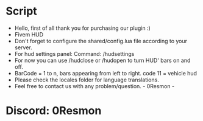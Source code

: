 # Script

- Hello, first of all thank you for purchasing our plugin :)
- Fivem HUD
- Don't forget to configure the shared/config.lua file according to your server.
- For hud settings panel: Command: /hudsettings
- For now you can use /hudclose <BarCode> or /hudopen <BarCode> to turn HUD' bars on and off.
- BarCode = 1 to n, bars appearing from left to right. code 11 = vehicle hud
- Please check the locales folder for language translations.
- Feel free to contact us with any problem/question. - 0Resmon -

# Discord: 0Resmon
